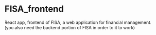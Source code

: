 # FISA_frontend
React app, frontend of FISA, a web application for financial management.
(you also need the backend portion of FISA in order to it to work)

